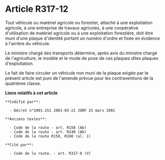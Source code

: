 # Article R317-12

Tout véhicule ou matériel agricole ou forestier, attaché à une exploitation agricole, à une entreprise de travaux agricoles,
à une coopérative d'utilisation de matériel agricole ou à une exploitation forestière, doit être muni d'une plaque d'identité
portant un numéro d'ordre et fixée en évidence à l'arrière du véhicule.

Le ministre chargé des transports détermine, après avis du ministre chargé de l'agriculture, le modèle et le mode de pose de
ces plaques dites plaques d'exploitation.

Le fait de faire circuler un véhicule non muni de la plaque exigée par le présent article est puni de l'amende prévue pour
les contraventions de la quatrième classe.

**Liens relatifs à cet article**

	**Codifié par**:

	  - Décret n°2001-251 2001-03-22 JORF 25 mars 2001

	**Anciens textes**:

	  - Code de la route - art. R158 (Ab)
	  - Code de la route - art. R240 (Ab)
	  - Code de la route R158, R240 (al. 1)

	**Cité par**:

	  - Code de la route. - art. R317-8 (V)
